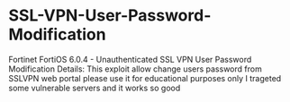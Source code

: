 # SSL-VPN-User-Password-Modification
 Fortinet FortiOS 6.0.4 - Unauthenticated SSL VPN User Password Modification
 Details: This exploit allow change users password from SSLVPN web portal
 please use it for educational purposes only
 I trageted some vulnerable servers and it works so good 
 
